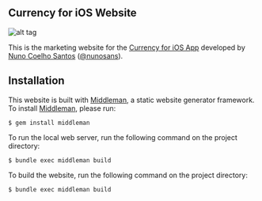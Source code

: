 ## Currency for iOS Website

![alt tag](http://i.imgur.com/MgCOzHu.jpg)

This is the marketing website for the [Currency for iOS App](https://itunes.apple.com/app/currency-simple-currency-calculator/id1109685198?mt=8) developed by [Nuno Coelho Santos](http://nunocoelhosantos.com/) ([@nunosans](http://github.com/nunosans)).

## Installation

This website is built with [Middleman](https://middlemanapp.com), a static website generator framework.
To install [Middleman](https://middlemanapp.com), please run:
```
$ gem install middleman
```

To run the local web server, run the following command on the project directory:
```
$ bundle exec middleman build
```

To build the website, run the following command on the project directory:
```
$ bundle exec middleman build
```
